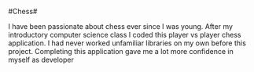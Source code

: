 #Chess#

I have been passionate about chess ever since I was young. After my introductory computer science class I coded this player vs player chess application. I had never worked unfamiliar libraries on my own before this project. Completing this application gave me a lot more confidence in myself as developer
